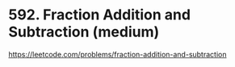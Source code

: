# 592. Fraction Addition and Subtraction (medium)

https://leetcode.com/problems/fraction-addition-and-subtraction
